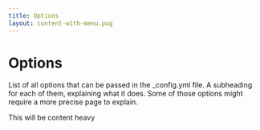 ```yaml
---
title: Options
layout: content-with-menu.pug
---
```


# Options

List of all options that can be passed in the \_config.yml file. A subheading
for each of them, explaining what it does. Some of those options might require
a more precise page to explain.

This will be content heavy



